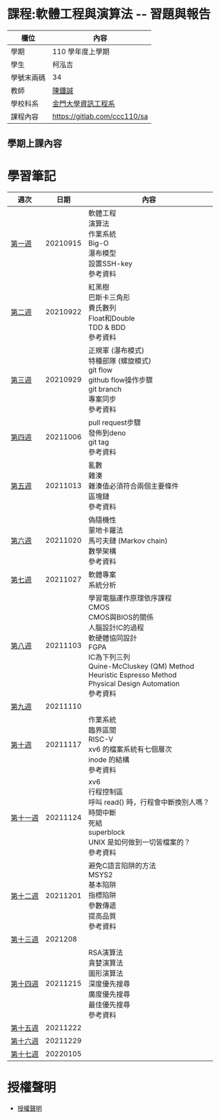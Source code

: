 # 課程:軟體工程與演算法 -- 習題與報告

欄位 | 內容
-----|--------
學期 | 110 學年度上學期
學生 |  柯泓吉
學號末兩碼 | 34
教師 | [陳鍾誠](https://www.nqu.edu.tw/educsie/index.php?act=blog&code=list&ids=4)
學校科系 | [金門大學資訊工程系](https://www.nqu.edu.tw/educsie/index.php)
課程內容 | https://gitlab.com/ccc110/sa

## 學期上課內容
# 學習筆記
週次 | 日期 | 內容
---- | ---- | ----
[第一週](https://github.com/www-abcdefg/sa110a/blob/master/note/%E7%AC%AC%E4%B8%80%E9%80%B1%E7%AD%86%E8%A8%98.md) | 20210915 | 軟體工程<br>  演算法<br>  作業系統<br>  Big-O<br>  瀑布模型<br>  設置SSH-key<br>  參考資料 <br>
[第二週](https://github.com/www-abcdefg/sa110a/blob/master/note/%E7%AC%AC%E4%BA%8C%E9%80%B1%E7%AD%86%E8%A8%98.md) | 20210922 | 紅黑樹<br> 巴斯卡三角形<br> 費氏數列<br> Float和Double<br> TDD & BDD<br> 參考資料<br>
[第三週](https://github.com/www-abcdefg/sa110a/blob/master/note/%E7%AC%AC%E4%B8%89%E9%80%B1%E7%AD%86%E8%A8%98.md) | 20210929 | 正規軍 (瀑布模式)<br> 特種部隊 (螺旋模式)<br>  git flow<br> github flow操作步驟<br>  git branch<br> 專案同步<br> 參考資料<br>
[第四週](https://github.com/www-abcdefg/sa110a/blob/master/note/%E7%AC%AC%E5%9B%9B%E9%80%B1%E7%AD%86%E8%A8%98.md) | 20211006 | pull request步驟<br> 發佈到deno<br> git tag<br> 參考資料<br> 
[第五週](https://github.com/www-abcdefg/sa110a/blob/master/note/%E7%AC%AC%E4%BA%94%E9%80%B1%E7%AD%86%E8%A8%98.md) | 20211013 | 亂數 <br> 雜湊<br>  雜湊值必須符合兩個主要條件<br>  區塊鏈<br>  參考資料<br> 
[第六週](https://github.com/www-abcdefg/sa110a/blob/master/note/%E7%AC%AC%E5%85%AD%E9%80%B1%E7%AD%86%E8%A8%98.md) | 20211020 | 偽隨機性<br> 蒙地卡羅法<br> 馬可夫鏈 (Markov chain)<br> 數學架構<br>參考資料<br>
[第七週](https://github.com/www-abcdefg/sa110a/blob/master/note/%E7%AC%AC%E4%B8%83%E5%91%A8%E7%AD%86%E8%A8%98.md) | 20211027 | 軟體專案<br>系統分析<br>
[第八週](https://github.com/www-abcdefg/sa110a/blob/master/note/%E7%AC%AC%E5%85%AB%E9%80%B1%E7%AD%86%E8%A8%98.md) | 20211103 | 學習電腦運作原理依序課程<br> CMOS<br> CMOS與BIOS的關係<br> 人腦設計IC的過程<br> 軟硬體協同設計<br> FGPA<br> IC為下列三列<br> Quine-McCluskey (QM) Method<br> Heuristic Espresso Method<br> Physical Design Automation<br> 參考資料<br>
[第九週](https://github.com/www-abcdefg/sa110a/blob/master/note/%E7%AC%AC%E4%B9%9D%E9%80%B1%E7%AD%86%E8%A8%98.md) | 20211110 | 
[第十週](https://github.com/www-abcdefg/sa110a/blob/master/note/%E7%AC%AC%E5%8D%81%E9%80%B1%E7%AD%86%E8%A8%98.md) | 20211117 | 作業系統<br> 臨界區間<br> RISC-V<br> xv6 的檔案系統有七個層次<br> inode 的結構<br> 參考資料<br>
[第十一週](https://github.com/www-abcdefg/sa110a/blob/master/note/%E7%AC%AC%E5%8D%81%E4%B8%80%E9%80%B1%E7%AD%86%E8%A8%98.md) | 20211124 | xv6<br> 行程控制區<br> 呼叫 read() 時，行程會中斷換別人嗎？<br> 時間中斷<br> 死結<br> superblock<br> UNIX 是如何做到一切皆檔案的？<br> 參考資料<br>
[第十二週](https://github.com/www-abcdefg/sa110a/blob/master/note/%E7%AC%AC%E5%8D%81%E4%BA%8C%E9%80%B1%E7%AD%86%E8%A8%98.md) | 20211201 | 避免C語言陷阱的方法<br> MSYS2<br> 基本陷阱<br> 指標陷阱<br> 參數傳遞<br> 提高品質<br> 參考資料<br>
[第十三週]() | 2021208 | 
[第十四週](https://github.com/www-abcdefg/sa110a/blob/master/note/%E7%AC%AC%E5%8D%81%E5%9B%9B%E9%80%B1%E7%AD%86%E8%A8%98.md) | 20211215 | RSA演算法<br> 貪婪演算法<br> 圖形演算法<br> 深度優先搜尋<br> 廣度優先搜尋<br> 最佳優先搜尋<br> 參考資料<br>
[第十五週]() | 20211222 | 
[第十六週]() | 20211229 |
[第十七週]() | 20220105 | 

# 授權聲明
* [授權聲明](https://github.com/www-abcdefg/ai109b/blob/main/LICENSE.md)

